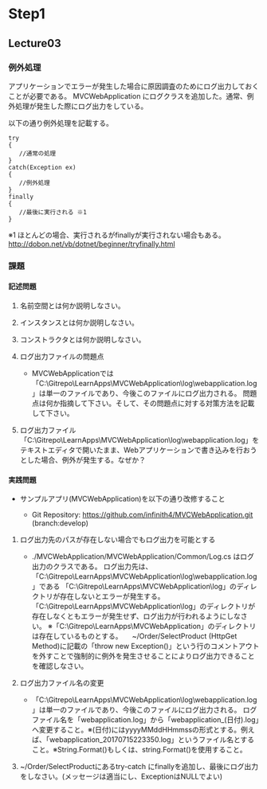 # Step1

## Lecture03

### 例外処理

アプリケーションでエラーが発生した場合に原因調査のためにログ出力しておくことが必要である。
MVCWebApplication にログクラスを追加した。通常、例外処理が発生した際にログ出力をしている。

以下の通り例外処理を記載する。

```
try
{
   //通常の処理
}
catch(Exception ex)
{
   //例外処理
}
finally
{
   //最後に実行される ※1
}

```
※1 ほとんどの場合、実行されるがfinallyが実行されない場合もある。http://dobon.net/vb/dotnet/beginner/tryfinally.html

### 課題

#### 記述問題

1. 名前空間とは何か説明しなさい。

2. インスタンスとは何か説明しなさい。

3. コンストラクタとは何か説明しなさい。

4. ログ出力ファイルの問題点

    - MVCWebApplicationでは「C:\Gitrepo\LearnApps\MVCWebApplication\log\webapplication.log」は単一のファイルであり、今後このファイルにログ出力される。
      問題点は何か指摘して下さい。そして、その問題点に対する対策方法を記載して下さい。

5. ログ出力ファイル「C:\Gitrepo\LearnApps\MVCWebApplication\log\webapplication.log」をテキストエディタで開いたまま、Webアプリケーションで書き込みを行おうとした場合、例外が発生する。なぜか？

#### 実践問題
- サンプルアプリ(MVCWebApplication)を以下の通り改修すること

   - Git Repository: https://github.com/infinith4/MVCWebApplication.git (branch:develop)

1. ログ出力先のパスが存在しない場合でもログ出力を可能とする

    - ./MVCWebApplication/MVCWebApplication/Common/Log.cs はログ出力のクラスである。
    ログ出力先は、「C:\Gitrepo\LearnApps\MVCWebApplication\log\webapplication.log」である
     「C:\Gitrepo\LearnApps\MVCWebApplication\log」のディレクトリが存在しないとエラーが発生する。
     「C:\Gitrepo\LearnApps\MVCWebApplication\log」のディレクトリが存在しなくともエラーが発生せず、ログ出力が行われるようにしなさい。
     ※「C:\Gitrepo\LearnApps\MVCWebApplication」のディレクトリは存在しているものとする。
     ~/Order/SelectProduct (HttpGet Method)に記載の「throw new Exception()」という行のコメントアウトを外すことで強制的に例外を発生させることによりログ出力できることを確認しなさい。

2. ログ出力ファイル名の変更
    - 「C:\Gitrepo\LearnApps\MVCWebApplication\log\webapplication.log」は単一のファイルであり、今後このファイルにログ出力される。
       ログファイル名を「webapplication.log」から「webapplication_(日付).log」へ変更すること。※(日付)にはyyyyMMddHHmmssの形式とする。例えば、「webapplication_20170715223350.log」というファイル名とすること。※String.Format()もしくは、string.Format()を使用すること。

3. ~/Order/SelectProductにあるtry-catch にfinallyを追加し、最後にログ出力をしなさい。(メッセージは適当にし、ExceptionはNULLでよい)

